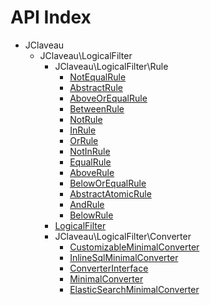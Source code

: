 API Index
=========

* JClaveau
    * JClaveau\LogicalFilter
        * JClaveau\LogicalFilter\Rule
            * [NotEqualRule](JClaveau-LogicalFilter-Rule-NotEqualRule.md)
            * [AbstractRule](JClaveau-LogicalFilter-Rule-AbstractRule.md)
            * [AboveOrEqualRule](JClaveau-LogicalFilter-Rule-AboveOrEqualRule.md)
            * [BetweenRule](JClaveau-LogicalFilter-Rule-BetweenRule.md)
            * [NotRule](JClaveau-LogicalFilter-Rule-NotRule.md)
            * [InRule](JClaveau-LogicalFilter-Rule-InRule.md)
            * [OrRule](JClaveau-LogicalFilter-Rule-OrRule.md)
            * [NotInRule](JClaveau-LogicalFilter-Rule-NotInRule.md)
            * [EqualRule](JClaveau-LogicalFilter-Rule-EqualRule.md)
            * [AboveRule](JClaveau-LogicalFilter-Rule-AboveRule.md)
            * [BelowOrEqualRule](JClaveau-LogicalFilter-Rule-BelowOrEqualRule.md)
            * [AbstractAtomicRule](JClaveau-LogicalFilter-Rule-AbstractAtomicRule.md)
            * [AndRule](JClaveau-LogicalFilter-Rule-AndRule.md)
            * [BelowRule](JClaveau-LogicalFilter-Rule-BelowRule.md)
        * [LogicalFilter](JClaveau-LogicalFilter-LogicalFilter.md)
        * JClaveau\LogicalFilter\Converter
            * [CustomizableMinimalConverter](JClaveau-LogicalFilter-Converter-CustomizableMinimalConverter.md)
            * [InlineSqlMinimalConverter](JClaveau-LogicalFilter-Converter-InlineSqlMinimalConverter.md)
            * [ConverterInterface](JClaveau-LogicalFilter-Converter-ConverterInterface.md)
            * [MinimalConverter](JClaveau-LogicalFilter-Converter-MinimalConverter.md)
            * [ElasticSearchMinimalConverter](JClaveau-LogicalFilter-Converter-ElasticSearchMinimalConverter.md)

